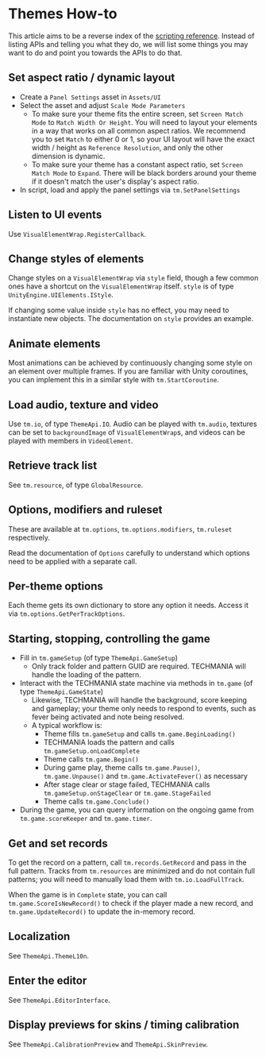 # Themes How-to
This article aims to be a reverse index of the [scripting reference](Scripting_reference.md). Instead of listing APIs and telling you what they do, we will list some things you may want to do and point you towards the APIs to do that.

## Set aspect ratio / dynamic layout

* Create a `Panel Settings` asset in `Assets/UI`
* Select the asset and adjust `Scale Mode Parameters`
  * To make sure your theme fits the entire screen, set `Screen Match Mode` to `Match Width Or Height`. You will need to layout your elements in a way that works on all common aspect ratios. We recommend you to set `Match` to either 0 or 1, so your UI layout will have the exact width / height as `Reference Resolution`, and only the other dimension is dynamic.
  * To make sure your theme has a constant aspect ratio, set `Screen Match Mode` to `Expand`. There will be black borders around your theme if it doesn't match the user's display's aspect ratio.
* In script, load and apply the panel settings via `tm.SetPanelSettings`

## Listen to UI events

Use `VisualElementWrap.RegisterCallback`.

## Change styles of elements

Change styles on a `VisualElementWrap` via `style` field, though a few common ones have a shortcut on the `VisualElementWrap` itself. `style` is of type `UnityEngine.UIElements.IStyle`.

If changing some value inside `style` has no effect, you may need to instantiate new objects. The documentation on `style` provides an example.

## Animate elements

Most animations can be achieved by continuously changing some style on an element over multiple frames. If you are familiar with Unity coroutines, you can implement this in a similar style with `tm.StartCoroutine`.

## Load audio, texture and video

Use `tm.io`, of type `ThemeApi.IO`. Audio can be played with `tm.audio`, textures can be set to `backgroundImage` of `VisualElementWrap`s, and videos can be played with members in `VideoElement`.

## Retrieve track list

See `tm.resource`, of type `GlobalResource`.

## Options, modifiers and ruleset

These are available at `tm.options`, `tm.options.modifiers`, `tm.ruleset` respectively.

Read the documentation of `Options` carefully to understand which options need to be applied with a separate call.

## Per-theme options

Each theme gets its own dictionary to store any option it needs. Access it via `tm.options.GetPerTrackOptions`.

## Starting, stopping, controlling the game

* Fill in `tm.gameSetup` (of type `ThemeApi.GameSetup`)
  * Only track folder and pattern GUID are required. TECHMANIA will handle the loading of the pattern.
* Interact with the TECHMANIA state machine via methods in `tm.game` (of type `ThemeApi.GameState`)
  * Likewise, TECHMANIA will handle the background, score keeping and gameplay; your theme only needs to respond to events, such as fever being activated and note being resolved.
  * A typical workflow is:
    * Theme fills `tm.gameSetup` and calls `tm.game.BeginLoading()`
    * TECHMANIA loads the pattern and calls `tm.gameSetup.onLoadComplete`
    * Theme calls `tm.game.Begin()`
    * During game play, theme calls `tm.game.Pause()`, `tm.game.Unpause()` and `tm.game.ActivateFever()` as necessary
    * After stage clear or stage failed, TECHMANIA calls `tm.gameSetup.onStageClear` or `tm.game.StageFailed`
    * Theme calls `tm.game.Conclude()`
* During the game, you can query information on the ongoing game from `tm.game.scoreKeeper` and `tm.game.timer`.

## Get and set records

To get the record on a pattern, call `tm.records.GetRecord` and pass in the full pattern. Tracks from `tm.resources` are minimized and do not contain full patterns; you will need to manually load them with `tm.io.LoadFullTrack`.

When the game is in `Complete` state, you can call `tm.game.ScoreIsNewRecord()` to check if the player made a new record, and `tm.game.UpdateRecord()` to update the in-memory record.

## Localization

See `ThemeApi.ThemeL10n`.

## Enter the editor

See `ThemeApi.EditorInterface`.

## Display previews for skins / timing calibration

See `ThemeApi.CalibrationPreview` and `ThemeApi.SkinPreview`.